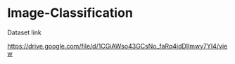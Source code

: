 # Image-Classification 

Dataset link 

https://drive.google.com/file/d/1CGiAWso43GCsNo_faRq4jdDIlmwy7YI4/view
